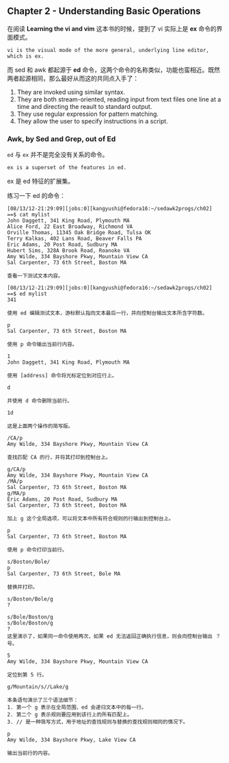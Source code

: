 ## Chapter 2 - Understanding Basic Operations
在阅读 **Learning the vi and vim** 这本书的时候，提到了 vi 实际上是 **ex** 命令的界面模式。

	vi is the visual mode of the more general, underlying line editor, which is ex.

而 sed 和 awk 都起源于 **ed** 命令，这两个命令的名称类似，功能也蛮相近。既然两者起源相同，那么最好从而这的共同点入手了：

 1. They are invoked using similar syntax.
 2. They are both stream-oriented, reading input from text files one line at a time and directing the reault to standard output.
 3. They use regular expression for pattern matching.
 4. They allow the user to specify instructions in a script.

### Awk, by Sed and Grep, out of Ed
`ed` 与 `ex` 并不是完全没有关系的命令。

    ex is a superset of the features in ed.

ex 是 ed 特征的扩展集。

练习一下 ed 的命令：

    [08/13/12-21:29:09][jobs:0][kangyushi@fedora16:~/sedawk2progs/ch02]
    ==$ cat mylist 
    John Daggett, 341 King Road, Plymouth MA
    Alice Ford, 22 East Broadway, Richmond VA
    Orville Thomas, 11345 Oak Bridge Road, Tulsa OK
    Terry Kalkas, 402 Lans Road, Beaver Falls PA
    Eric Adams, 20 Post Road, Sudbury MA
    Hubert Sims, 328A Brook Road, Roanoke VA
    Amy Wilde, 334 Bayshore Pkwy, Mountain View CA
    Sal Carpenter, 73 6th Street, Boston MA
    
    查看一下测试文本内容。

    [08/13/12-21:29:09][jobs:0][kangyushi@fedora16:~/sedawk2progs/ch02]
    ==$ ed mylist 
    341
    
    使用 ed 编辑测试文本，游标默认指向文本最后一行，并向控制台输出文本所含字符数。

    p
    Sal Carpenter, 73 6th Street, Boston MA

    使用 p 命令输出当前行内容。

    1
    John Daggett, 341 King Road, Plymouth MA

    使用 [address] 命令将光标定位到对应行上。

    d

    并使用 d 命令删除当前行。

    1d

    这是上面两个操作的简写版。

    /CA/p
    Amy Wilde, 334 Bayshore Pkwy, Mountain View CA

    查找匹配 CA 的行，并将其打印到控制台上。

    g/CA/p
    Amy Wilde, 334 Bayshore Pkwy, Mountain View CA
    /MA/p
    Sal Carpenter, 73 6th Street, Boston MA
    g/MA/p
    Eric Adams, 20 Post Road, Sudbury MA
    Sal Carpenter, 73 6th Street, Boston MA

    加上 g 这个全局选项，可以将文本中所有符合规则的行输出到控制台上。

    p
    Sal Carpenter, 73 6th Street, Boston MA

    使用 p 命令打印当前行。

    s/Boston/Bole/
    p
    Sal Carpenter, 73 6th Street, Bole MA

    替换并打印。

    s/Boston/Bole/g
    ?

    s/Bole/Boston/g
    s/Bole/Boston/g
    ?
    这里演示了，如果同一命令使用两次，如果 ed 无法返回正确执行信息，则会向控制台输出 ？ 号。

    5  
    Amy Wilde, 334 Bayshore Pkwy, Mountain View CA

    定位到第 5 行。

    g/Mountain/s//Lake/g 

    本条语句演示了三个语法细节：
    1. 第一个 g 表示在全局范围，ed 会递归文本中的每一行。
    2. 第二个 g 表示规则要应用到该行上的所有匹配上。
    3. // 是一种简写方式，用于地址的查找规则与替换的查找规则相同的情况下。

    p
    Amy Wilde, 334 Bayshore Pkwy, Lake View CA

    输出当前行的内容。





